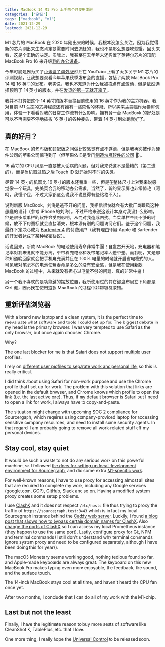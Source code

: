 ```yaml
---
title: MacBook 14 M1 Pro 上手两个月使用体验
categories: ["杂记"]
tags: ["macbook", "m1"]
date: 2021-12-29
lastmod: 2021-12-29
---
```


M1 芯片的 MacBook 在 2020 年刚出来的时候，我根本没怎么关注。因为我觉得新的芯片刚出来生态肯定是需要时间去追赶的，我也不是那么想要吃螃蟹。回头来看，这是个正确的决定。实际上，我甚至在去年年末还购置了英特尔芯片的顶配 MacBook Pro 16 来升级[我的办公设备](https://unknwon.cn/about/)。

今年可能是因为买了[小米盒子海外版](https://www.mi.com/global/mibox/)然后在 YouTube 上看了太多关于 M1 芯片的评测视频，让我想要观看今年苹果秋季发布会的直播，包括了两款 MacBook Pro 14 和 16 英寸的发布。老实说，我也不知道为什么我被搞点有点激动，但是依然选择预购了 14 英寸的版本，并在[发货的第一天就开箱了](https://www.bilibili.com/video/BV1kF411e75n)。

我并不打算把这个 14 英寸的版本替换目前使用的 16 英寸作为我的主力机器。我对目前 M1 生态的支持程度还有抱有一些莫名的怀疑，所以买来主要是作为尝鲜使用，体验一下看看对我的日常工作流有什么影响。拥有另一台 MacBook 的好处是可以不再需要不停地插拔 16 英寸的各种接头，带着 14 英寸到处跑就好了。

## 真的好用？

在 MacBook 的乞丐版和顶配版之间做比较感觉有点不道德，但是我再次被作为硬件公司的苹果公司惊艳到了（但苹果依旧是专门[制造垃圾软件的公司](https://twitter.com/jc_unknwon/status/1457216550390272000) 🙂）。

16 英寸的 CPU 风扇一直是被人诟病的问题，但对我来说这不是最糟的（第二遭的），而是当机器过热之后 Touch ID 就开始时不时的失灵。

尽管 14 英寸的机器比 16 英寸的版本还稍重一些，但是在整体尺寸上对我来说感觉像一个玩具，完美契合我的移动办公需求。当然了，新的显示屏也非常惊艳（呵呵，我懂个屁，不过大家都这么说我不说显得有些格格不入）。

说到新版 MacBook，刘海是逃不开的问题，我相信很快就会有大批厂商跟风这种愚蠢的设计（参考 iPhone 的刘海）。不过严格来说这设计本身对我没什么影响，但是很多菜单栏的软件会受到影响，从而对我造成困扰。当菜单栏空间不够的时候，放不下的图标就会直接消失，根本没有别的问题访问它们。鉴于这个问题，我最终下定决心成为 [Bartender 4](https://www.macbartender.com/Bartender4/) 的付费用户（我有理由怀疑 Apple 和 Bartender 的开发者达成了某种秘密协议）。

话说回来，新款 MacBook 的电池使用寿命非常牛逼！自盘古开天地，充电器和笔记本对我来说就不能分离，不带着充电器和没带笔记本大差不差。而我呢，又是那种知道晚回家就会把手机电充满并且在 100% 电量的时候就开启省电模式的人。可见我对笔记本的电池使用寿命是多么的没有安全感，但是我在使用新款 MacBook 的过程中，从来就没有担心过电量不够的问题，真的非常牛逼！

另一个我不喜欢的是功能键的摆放位置，我所使用过的其它键盘布局左下角都是 Ctrl 键，因此我在使用这款 MacBook 的过程中非常容易按错。

## 重新评估浏览器

With a brand new laptop and a clean system, it is the perfect time to reevaluate what software and tools I could set up for. The biggest debate in my head is the primary browser. I was very tempted to use Safari as the only browser, but once again choosed Chrome.

Why?

The one last blocker for me is that Safari does not support multiple user profiles.

I rely on [different user profiles to separate work and personal life](https://unknwon.io/posts/211009_boring_methodology_to_be_productive/#rolling-in-the-virtual-workplace), so this is really critical.

I did think about using Safari for non-work purpose and use the Chrome profile that I set up for work. The problem with this solution that links are opened in the default browser, and Chrome knows which profile to open the link (i.e. the last active one). Thus, if my default browser is Safari but I need to open a link for work, I always have to copy-and-paste.

The situation might change with upcoming SOC 2 compliance for Sourcergaph, which requires using company-provided laptop for accessing sensitive company resources, and need to install some security agents. In that regard, I am probably going to remove all work-related stuff off my personal devices.

## Stay cool, stay quiet

It would be such a waste to not do any serious work on this powerful machine, so I followed [the docs for setting up local development environment for Sourcegraph](https://docs.sourcegraph.com/dev/setup/deprecated_quickstart), and did some extra [M1-specific work](https://docs.sourcegraph.com/dev/setup/how-to/m1_mac_local_dev).

For well-known reasons, I have to use proxy for accessing almost all sites that are required to complete my work, including any Google services (google.com, GCP), GitHub, Slack and so on. Having a modified system proxy creates some setup problems.

I use [ClashX](https://github.com/yichengchen/clashX) and it does not respect `/etc/hosts` file thus trying to proxy the traffic of `https://sourcegraph.test:3443` which is in fact my local Sourcegraph instance behind the [Caddy web server](https://caddyserver.com/). Luckily, I found [a blog post that shows how to bypass certain domain names for ClashX](http://blog.kelvinsail.com/2020/06/16/ClashX-%E9%85%8D%E7%BD%AE/). Also [change the ports of ClashX](https://github.com/yichengchen/clashX#change-the-ports-of-clashx) so I can access my local Prometheus instance (they happen to use the same port). Lastly, configure proxy for Git, NPM and terminal commands (I still don't understand why terminal commands ignore system proxy and need to be configured separately, although I have been doing this for years).

The macOS Monetary seems working good, nothing tedious found so far, and Apple-made keyboards are always great. The keyboard on this new MacBook Pro makes typing even more enjoyable, the feedback, the sound, and the surface touch.

The 14-inch MacBook stays cool at all time, and haven't heard the CPU fan once yet.

After two months, I conclude that I can do all of my work with the M1-chip.

## Last but not the least

Finally, I have the legitimate reason to buy more seats of software like CleanShot X, TablePlus, etc. that I love.

One more thing, I really hope the [Universal Control](https://www.apple.com/macos/monterey/#:~:text=to%20work%20using-,Universal%C2%A0Control,-and%20Shortcuts.%20Stay) to be released soon.
